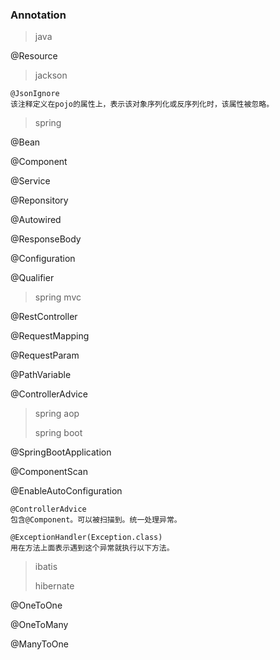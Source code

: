 ### Annotation

> java

@Resource

> jackson

```
@JsonIgnore
该注释定义在pojo的属性上，表示该对象序列化或反序列化时，该属性被忽略。
```

> spring

@Bean

@Component

@Service

@Reponsitory

@Autowired

@ResponseBody

@Configuration

@Qualifier

> spring mvc

@RestController

@RequestMapping

@RequestParam

@PathVariable

@ControllerAdvice

> spring aop
>
> spring boot

@SpringBootApplication

@ComponentScan

@EnableAutoConfiguration

```
@ControllerAdvice
包含@Component。可以被扫描到。统一处理异常。
```

```
@ExceptionHandler(Exception.class)
用在方法上面表示遇到这个异常就执行以下方法。
```

> ibatis
>
> hibernate

@OneToOne

@OneToMany

@ManyToOne

